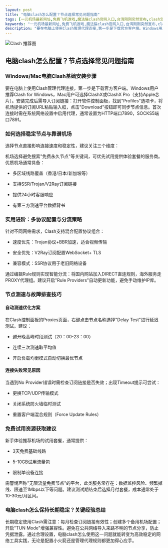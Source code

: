 ```yaml
---
layout: post
title: "电脑clash怎么配置？节点选择常见问题指南"
tags: [一元机场最新网址,免费飞机游戏,魔法猫clash官网入口,台湾刚刚突然宣布,clash怎么用,免费节点抓取github,梯子节点推荐]
keywords: "一元机场最新网址,免费飞机游戏,魔法猫clash官网入口,台湾刚刚突然宣布,clash怎么用,免费节点抓取github,梯子节点推荐"
description: "要在电脑上使用Clash管理代理连接,第一步是下载官方客户端。Windows用户推荐Clash for Windows,Mac用户可选择ClashX或ClashX Pro（支持Apple芯片）。安装完成后需导入订阅链接:打开软件控制面板,找到'Profiles'选项卡,将机场提供的订阅URL粘贴输入框,点击'Download'按钮即可同步节点信息。首次连接时需在系统网络设置中启用代理,通常设置为HTTP端口7890,SOCKS5端口7891。"
---
```


![Clash 推荐图](https://clashjd.github.io/assets/img/clash订阅节点购买.png)

## 电脑clash怎么配置？节点选择常见问题指南

### Windows/Mac电脑Clash基础安装步骤

要在电脑上使用Clash管理代理连接，第一步是下载官方客户端。Windows用户推荐Clash for Windows，Mac用户可选择ClashX或ClashX Pro（支持Apple芯片）。安装完成后需导入订阅链接：打开软件控制面板，找到"Profiles"选项卡，将机场提供的订阅URL粘贴输入框，点击"Download"按钮即可同步节点信息。首次连接时需在系统网络设置中启用代理，通常设置为HTTP端口7890，SOCKS5端口7891。

### 如何选择稳定节点与靠谱机场

选择节点直接影响连接速度和稳定性，建议关注三个维度：

机场选择避免搜索"免费永久节点"等关键词，可优先试用提供体验套餐的服务商。优质机场通常具备：

- 多区域线路覆盖（香港/日本/新加坡等）

- 支持SSR/Trojan/V2Ray订阅链接

- 提供24小时客服响应

- 有第三方测速平台数据背书

### 实用进阶：多协议配置与分流策略

针对不同网络需求，Clash支持混合配置协议组合：

- 速度优先：Trojan协议+BBR加速，适合视频传输

- 安全优先：V2Ray订阅配置WebSocket+ TLS

- 兼容模式：SSR协议用于老旧网络设备

通过编辑Rule规则实现智能分流：将国内网站加入DIRECT直连规则，海外服务走PROXY代理组。建议开启"Rule Providers"自动更新功能，避免手动维护IP库。

### 节点测速与故障排查技巧

#### 自动测速优化方案

在Clash控制面板的Proxies页面，右键点击节点名称选择"Delay Test"进行延迟测试。建议：

- 避开晚高峰时段测试（20：00-23：00）

- 连续三次测速取平均值

- 开启负载均衡模式自动切换最优节点

#### 连接失败常见原因

当遇到No Provider错误时需检查订阅链接是否失效；出现Timeout提示可尝试：

- 更换TCP/UDP传输模式

- 关闭系统防火墙临时测试

- 重置客户端混合规则（Force Update Rules）

### 免费试用资源获取建议

新手体验推荐机场的试用套餐，通常提供：

- 3天免费基础线路

- 5-10GB试用流量包

- 限制单设备连接

需警惕声称"无限流量免费节点"的平台，此类服务常存在：数据监控风险、频繁掉线、限速至1Mbps以下等问题。建议测试期结束后选择月付套餐，成本通常处于10-30元/月区间。

### 电脑clash怎么保持长期稳定？关键经验总结

长期稳定使用Clash需注意：每月检查订阅链接有效性；创建多个备用机场配置；开启"TUN Mode"增强兼容性。避免在公共网络导入来路不明的节点分享，防止凭据泄露。通过合理设置，电脑clash怎么使用这一问题就能转变为高效稳定的网络工具实践，无论是配置小火箭还是管理代理规则都更加得心应手。